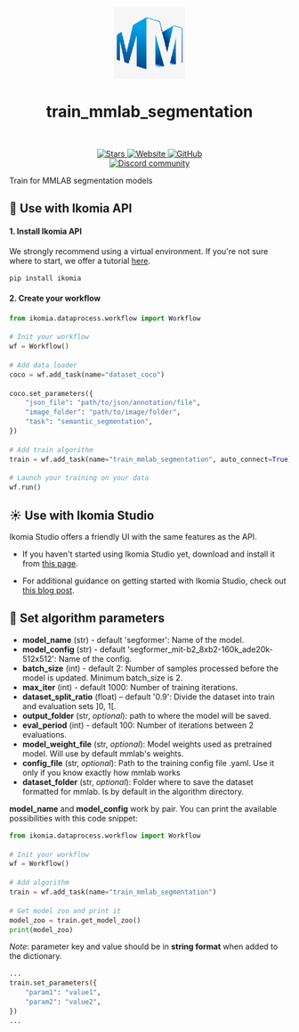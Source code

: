 <div align="center">
  <img src="https://raw.githubusercontent.com/Ikomia-hub/train_mmlab_segmentation/main/icons/mmlab.png" alt="Algorithm icon">
  <h1 align="center">train_mmlab_segmentation</h1>
</div>
<br />
<p align="center">
    <a href="https://github.com/Ikomia-hub/train_mmlab_segmentation">
        <img alt="Stars" src="https://img.shields.io/github/stars/Ikomia-hub/train_mmlab_segmentation">
    </a>
    <a href="https://app.ikomia.ai/hub/">
        <img alt="Website" src="https://img.shields.io/website/http/app.ikomia.ai/en.svg?down_color=red&down_message=offline&up_message=online">
    </a>
    <a href="https://github.com/Ikomia-hub/train_mmlab_segmentation/blob/main/LICENSE.md">
        <img alt="GitHub" src="https://img.shields.io/github/license/Ikomia-hub/train_mmlab_segmentation.svg?color=blue">
    </a>    
    <br>
    <a href="https://discord.com/invite/82Tnw9UGGc">
        <img alt="Discord community" src="https://img.shields.io/badge/Discord-white?style=social&logo=discord">
    </a> 
</p>

Train for MMLAB segmentation models

## :rocket: Use with Ikomia API

#### 1. Install Ikomia API

We strongly recommend using a virtual environment. If you're not sure where to start, we offer a tutorial [here](https://www.ikomia.ai/blog/a-step-by-step-guide-to-creating-virtual-environments-in-python).

```sh
pip install ikomia
```

#### 2. Create your workflow


```python
from ikomia.dataprocess.workflow import Workflow

# Init your workflow
wf = Workflow()    

# Add data loader
coco = wf.add_task(name="dataset_coco")

coco.set_parameters({
    "json_file": "path/to/json/annotation/file",
    "image_folder": "path/to/image/folder",
    "task": "semantic_segmentation",
}) 

# Add train algorithm 
train = wf.add_task(name="train_mmlab_segmentation", auto_connect=True)

# Launch your training on your data
wf.run()
```

## :sunny: Use with Ikomia Studio

Ikomia Studio offers a friendly UI with the same features as the API.

- If you haven't started using Ikomia Studio yet, download and install it from [this page](https://www.ikomia.ai/studio).

- For additional guidance on getting started with Ikomia Studio, check out [this blog post](https://www.ikomia.ai/blog/how-to-get-started-with-ikomia-studio).

## :pencil: Set algorithm parameters

- **model_name** (str) - default 'segformer': Name of the model.
- **model_config** (str) - default 'segformer_mit-b2_8xb2-160k_ade20k-512x512': Name of the config.
- **batch_size** (int) - default 2: Number of samples processed before the model is updated. Minimum batch_size is 2.
- **max_iter** (int) - default 1000: Number of training iterations.
- **dataset_split_ratio** (float) – default '0.9': Divide the dataset into train and evaluation sets ]0, 1[.
- **output_folder** (str, *optional*): path to where the model will be saved. 
- **eval_period** (int) - default 100: Number of iterations between 2 evaluations.
- **model_weight_file** (str, *optional*): Model weights used as pretrained model. Will use by default mmlab's weights.
- **config_file** (str, *optional*): Path to the training config file .yaml. Use it only if you know exactly how mmlab works
- **dataset_folder** (str, *optional*): Folder where to save the dataset formatted for mmlab. Is by default in the algorithm directory.

**model_name** and **model_config** work by pair. You can print the available possibilities with this code snippet:

```python
from ikomia.dataprocess.workflow import Workflow

# Init your workflow
wf = Workflow()

# Add algorithm
train = wf.add_task(name="train_mmlab_segmentation")

# Get model zoo and print it
model_zoo = train.get_model_zoo()
print(model_zoo)
```

*Note*: parameter key and value should be in **string format** when added to the dictionary.

```python
...
train.set_parameters({
    "param1": "value1",
    "param2": "value2",
})
...
```